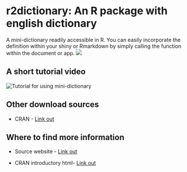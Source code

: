 # r2dictionary: An R package with english dictionary
 A mini-dictionary readily accessible in R. You can easily incorporate the definition within your shiny or Rmarkdown by simply calling the function within the document or app.
![](http://coursewhiz.org/mainsite/img/r2dictionary.jpg)

## A short tutorial video

![Tutorial for using mini-dictionary](http://coursewhiz.org/mainsite/videos/r2dictionary2.gif) 

## Other download sources

 + CRAN -  [Link out](https://cran.r-project.org/web/packages/r2dictionary/index.html)
 
## Where to find more information

 + Source website -  [Link out](http://coursewhiz.org/mainsite/r2dictionary.html)

 + CRAN introductory html-  [Link out](https://cran.r-project.org/web/packages/r2dictionary/vignettes/simple_samples.html)
